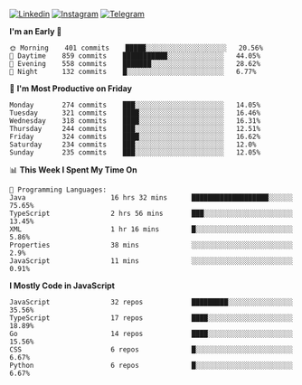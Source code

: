 [![Linkedin](https://img.shields.io/badge/-Archie-blue?style=flat-square&labelColor=gray&logo=Linkedin&logoColor=white&link=https://www.linkedin.com/in/archisdi)](https://www.linkedin.com/in/archisdi)
[![Instagram](https://img.shields.io/badge/-@archisdi-orange?style=flat-square&labelColor=gray&logo=Instagram&logoColor=white&link=https://www.instagram.com/archisdi)](https://www.instagram.com/archisdi)
[![Telegram](https://img.shields.io/badge/-aai-informational?style=flat-square&labelColor=gray&logo=telegram&logoColor=white&link=https://t.me/archisdi)](https://t.me/archisdi)

<!--START_SECTION:waka-->
**I'm an Early 🐤** 

```text
🌞 Morning    401 commits    █████░░░░░░░░░░░░░░░░░░░░   20.56% 
🌆 Daytime    859 commits    ███████████░░░░░░░░░░░░░░   44.05% 
🌃 Evening    558 commits    ███████░░░░░░░░░░░░░░░░░░   28.62% 
🌙 Night      132 commits    █░░░░░░░░░░░░░░░░░░░░░░░░   6.77%

```
📅 **I'm Most Productive on Friday** 

```text
Monday       274 commits    ███░░░░░░░░░░░░░░░░░░░░░░   14.05% 
Tuesday      321 commits    ████░░░░░░░░░░░░░░░░░░░░░   16.46% 
Wednesday    318 commits    ████░░░░░░░░░░░░░░░░░░░░░   16.31% 
Thursday     244 commits    ███░░░░░░░░░░░░░░░░░░░░░░   12.51% 
Friday       324 commits    ████░░░░░░░░░░░░░░░░░░░░░   16.62% 
Saturday     234 commits    ███░░░░░░░░░░░░░░░░░░░░░░   12.0% 
Sunday       235 commits    ███░░░░░░░░░░░░░░░░░░░░░░   12.05%

```


📊 **This Week I Spent My Time On** 

```text
💬 Programming Languages: 
Java                     16 hrs 32 mins      ███████████████████░░░░░░   75.65% 
TypeScript               2 hrs 56 mins       ███░░░░░░░░░░░░░░░░░░░░░░   13.45% 
XML                      1 hr 16 mins        █░░░░░░░░░░░░░░░░░░░░░░░░   5.86% 
Properties               38 mins             ░░░░░░░░░░░░░░░░░░░░░░░░░   2.9% 
JavaScript               11 mins             ░░░░░░░░░░░░░░░░░░░░░░░░░   0.91%

```

**I Mostly Code in JavaScript** 

```text
JavaScript               32 repos            █████████░░░░░░░░░░░░░░░░   35.56% 
TypeScript               17 repos            ████░░░░░░░░░░░░░░░░░░░░░   18.89% 
Go                       14 repos            ████░░░░░░░░░░░░░░░░░░░░░   15.56% 
CSS                      6 repos             █░░░░░░░░░░░░░░░░░░░░░░░░   6.67% 
Python                   6 repos             █░░░░░░░░░░░░░░░░░░░░░░░░   6.67%

```



<!--END_SECTION:waka-->